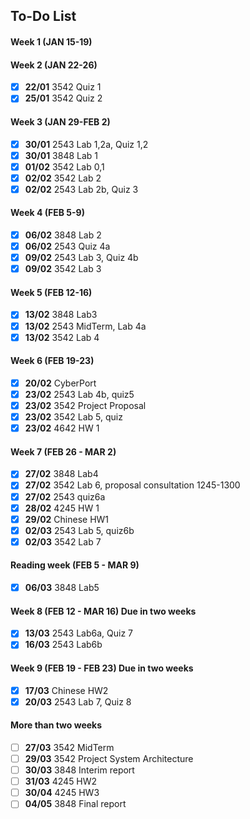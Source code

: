 ## To-Do List
#### Week 1 (JAN 15-19)
#### Week 2 (JAN 22-26)
- [x] **22/01** 3542 Quiz 1
- [x] **25/01** 3542 Quiz 2
#### Week 3 (JAN 29-FEB 2)
- [x] **30/01** 2543 Lab 1,2a, Quiz 1,2
- [x] **30/01** 3848 Lab 1
- [x] **01/02** 3542 Lab 0,1
- [x] **02/02** 3542 Lab 2
- [x] **02/02** 2543 Lab 2b, Quiz 3
#### Week 4 (FEB 5-9)
- [x] **06/02** 3848 Lab 2
- [x] **06/02** 2543 Quiz 4a
- [x] **09/02** 2543 Lab 3, Quiz 4b
- [x] **09/02** 3542 Lab 3
#### Week 5 (FEB 12-16)
- [x] **13/02** 3848 Lab3
- [x] **13/02** 2543 MidTerm, Lab 4a
- [x] **13/02** 3542 Lab 4
#### Week 6 (FEB 19-23) 
- [x] **20/02** CyberPort
- [x] **23/02** 2543 Lab 4b, quiz5
- [x] **23/02** 3542 Project Proposal
- [x] **23/02** 3542 Lab 5, quiz
- [x] **23/02** 4642 HW 1
#### Week 7 (FEB 26 - MAR 2) 
- [x] **27/02** 3848 Lab4
- [x] **27/02** 3542 Lab 6, proposal consultation 1245-1300
- [x] **27/02** 2543 quiz6a
- [x] **28/02** 4245 HW 1
- [x] **29/02** Chinese HW1
- [x] **02/03** 2543 Lab 5, quiz6b
- [x] **02/03** 3542 Lab 7
#### Reading week (FEB 5 - MAR 9)
- [x] **06/03** 3848 Lab5
#### Week 8 (FEB 12 - MAR 16) Due in two weeks
- [x] **13/03** 2543 Lab6a, Quiz 7
- [x] **16/03** 2543 Lab6b
#### Week 9 (FEB 19 - FEB 23) Due in two weeks
- [x] **17/03** Chinese HW2
- [x] **20/03** 2543 Lab 7, Quiz 8
#### More than two weeks
- [ ] **27/03** 3542 MidTerm
- [ ] **29/03** 3542 Project System Architecture
- [ ] **30/03** 3848 Interim report
- [ ] **31/03** 4245 HW2
- [ ] **30/04** 4245 HW3
- [ ] **04/05** 3848 Final report
